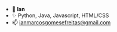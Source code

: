 - 👋 <b>Ian</b>
- ✨ Python, Java, Javascript, HTML/CSS
- 📫 ianmarcosgomesefreitas@gmail.com

<!---
IanMGF/IanMGF is a ✨ special ✨ repository because its `README.md` (this file) appears on your GitHub profile.
You can click the Preview link to take a look at your changes.
--->
